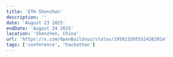 ```yaml
---
title: 'ETH Shenzhen'
description: ''
date: 'August 23 2025'
endDate: 'August 24 2025'
location: 'Shenzhen, China'
url: 'https://x.com/OpenBuildxyz/status/1950232055524262014'
tags: ['conference', 'hackathon']
---
```


